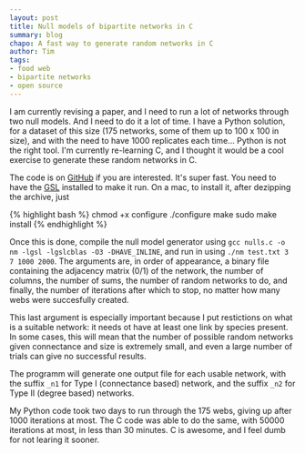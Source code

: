 ```yaml
---
layout: post
title: Null models of bipartite networks in C
summary: blog
chapo: A fast way to generate random networks in C
author: Tim
tags:
- food web
- bipartite networks
- open source
---
```


I am currently revising a paper, and I need to run a lot of networks through two null models. And I need to do it a lot of time. I have a Python solution, for a dataset of this size (175 networks, some of them up to 100 x 100 in size), and with the need to have 1000 replicates each time... Python is not the right tool. I'm currently re-learning C, and I thought it would be a cool exercise to generate these random networks in C.

The code is on [GitHub](https://github.com/tpoisot/CNullModels) if you are interested. It's super fast. You need to have the [GSL](http://www.gnu.org/software/gsl/) installed to make it run. On a mac, to install it, after dezipping the archive, just

{% highlight bash %}
chmod +x configure
./configure
make
sudo make install
{% endhighlight %}

Once this is done, compile the null model generator using ```gcc nulls.c -o nm -lgsl -lgslcblas -O3 -DHAVE_INLINE```, and run in using ```./nm test.txt 3 7 1000 2000```. The arguments are, in order of appearance, a binary file containing the adjacency matrix (0/1) of the network, the number of columns, the number of sums, the number of random networks to do, and finally, the number of iterations after which to stop, no matter how many webs were succesfully created.

This last argument is especially important because I put restictions on what is a suitable network: it needs ot have at least one link by species present. In some cases, this will mean that the number of possible random networks given connectance and size is extremely small, and even a large number of trials can give no successful results.

The programm will generate one output file for each usable network, with the suffix ```_n1``` for Type I (connectance based) network, and the suffix ```_n2``` for Type II (degree based) networks.

My Python code took two days to run through the 175 webs, giving up after 1000 iterations at most. The C code was able to do the same, with 50000 iterations at most, in less than 30 minutes. C is awesome, and I feel dumb for not learing it sooner.